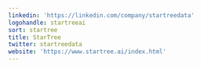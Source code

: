 ```yaml
---
linkedin: 'https://linkedin.com/company/startreedata'
logohandle: startreeai
sort: startree
title: StarTree
twitter: startreedata
website: 'https://www.startree.ai/index.html'
---
```

